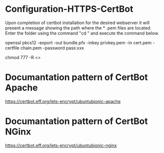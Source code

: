 # Configuration-HTTPS-CertBot

Upon completion of certbot installation for the desired webserver it will present a message showing the path where the * .pem files are located. Enter the folder using the command "cd <path>" and execute the command below.<br/>
  
openssl pkcs12 -export -out bundle.pfx -inkey privkey.pem -in cert.pem -certfile chain.pem -password pass:xxx

chmod 777 -R <<Directory or File>>
  
# Documantation pattern of CertBot Apache
  https://certbot.eff.org/lets-encrypt/ubuntubionic-apache
  
# Documantation pattern of CertBot NGinx
  https://certbot.eff.org/lets-encrypt/ubuntubionic-nginx
